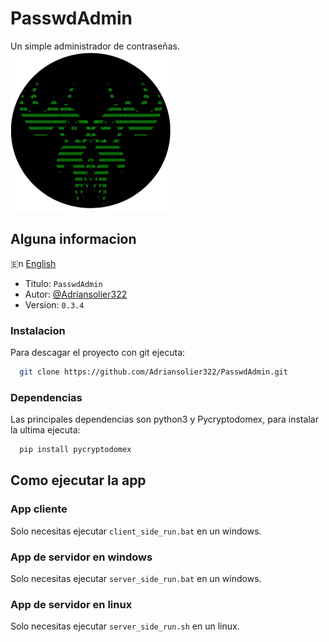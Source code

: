 # PasswdAdmin

Un simple administrador de contraseñas. 
![Logo](img/passwdAdmin_logo.png)


## Alguna informacion
🇪n [English](README.md)
- Titulo: `PasswdAdmin`
- Autor: [@Adriansolier322](https://www.github.com/Adriansolier322)
- Version: `0.3.4`


### Instalacion

Para descagar el proyecto con git ejecuta:
```bash
  git clone https://github.com/Adriansolier322/PasswdAdmin.git
```
### Dependencias
Las principales dependencias son python3 y Pycryptodomex, para instalar la ultima ejecuta:
```bash
  pip install pycryptodomex
```
## Como ejecutar la app

### App cliente
Solo necesitas ejecutar `client_side_run.bat` en un windows.
### App de servidor en windows
Solo necesitas ejecutar `server_side_run.bat` en un windows.
### App de servidor en linux
Solo necesitas ejecutar `server_side_run.sh` en un linux.